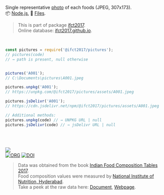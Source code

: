Single representative [photo] of each foods (JPEG, 307x173).<br>
📦 [Node.js](https://www.npmjs.com/package/@ifct2017/pictures),
📜 [Files](https://unpkg.com/@ifct2017/pictures/).

> This is part of package [ifct2017].<br>
> Online database: [ifct2017.github.io].

<br>

```javascript
const pictures = require('@ifct2017/pictures');
// pictures(code)
// → path is present, null otherwise


pictures('A001');
// C:\Documents\pictures\A001.jpeg

pictures.unpkg('A001');
// https://unpkg.com/@ifct2017/pictures/assets/A001.jpeg

pictures.jsDelivr('A001');
// https://cdn.jsdelivr.net/npm/@ifct2017/pictures/assets/A001.jpeg
```

```javascript
// Additional methods:
pictures.unpkg(code) // → UNPKG URL | null
pictures.jsDelivr(code) // → jsDelivr URL | null
```

<br>
<br>

[![](https://i.imgur.com/D5UYmbD.jpg)](http://ifct2017.com/)<br>
[![ORG](https://img.shields.io/badge/org-ifct2017-green?logo=Org)](https://ifct2017.github.io)
[![DOI](https://zenodo.org/badge/134736835.svg)](https://zenodo.org/badge/latestdoi/134736835)

> Data was obtained from the book [Indian Food Composition Tables 2017].<br>
> Food composition values were measured by [National Institute of Nutrition, Hyderabad].<br>
> Take a peek at the raw data here: [Document], [Webpage].

[ifct2017]: https://www.npmjs.com/package/ifct2017
[Indian Food Composition Tables 2017]: http://ifct2017.com/
[photo]: https://unpkg.com/@ifct2017/pictures@2.0.0/
[ifct2017.github.io]: https://ifct2017.github.io
[National Institute of Nutrition, Hyderabad]: https://www.nin.res.in/
[Document]: https://docs.google.com/document/d/1UVWVh-wPOR80M2sTy5naIJvR5DUNtf7lbOaPgCNQ9t4/edit?usp=sharing
[Webpage]: https://docs.google.com/document/d/e/2PACX-1vSyo24GtsTF0wuhKUndF6w5KZa1gZU7kDyDun-6-QZvsO-Hy7Zn2chxxyYa3gSp5kzy-4AQrfHqF0N0/pub
